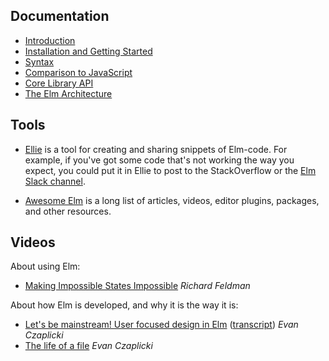 ## Documentation

- [Introduction](https://guide.elm-lang.org/)
- [Installation and Getting Started](https://guide.elm-lang.org/install.html)
- [Syntax](https://guide.elm-lang.org/core_language.html)
- [Comparison to JavaScript](http://elm-lang.org/docs/from-javascript)
- [Core Library API](https://package.elm-lang.org/packages/elm/core/latest/)
- [The Elm Architecture](https://guide.elm-lang.org/architecture/)


## Tools

- [Ellie](https://ellie-app.com/new) is a tool for creating and
  sharing snippets of Elm-code. For example, if you've got some code
  that's not working the way you expect, you could put it in Ellie to
  post to the StackOverflow or the [Elm Slack
  channel](https://elmlang.herokuapp.com/).

- [Awesome Elm](https://github.com/isRuslan/awesome-elm) is a long
  list of articles, videos, editor plugins, packages, and other
  resources.


## Videos

About using Elm:

- [Making Impossible States Impossible](https://www.youtube.com/watch?v=IcgmSRJHu_8) *Richard Feldman*

About how Elm is developed, and why it is the way it is:

- [Let's be mainstream! User focused design in Elm](https://www.youtube.com/watch?v=oYk8CKH7OhE) ([transcript](http://www.elmbark.com/2016/03/16/mainstream-elm-user-focused-design)) *Evan Czaplicki*
- [The life of a file](https://www.youtube.com/watch?v=XpDsk374LDE) *Evan Czaplicki*
